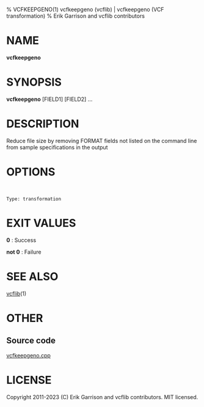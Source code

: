 % VCFKEEPGENO(1) vcfkeepgeno (vcflib) | vcfkeepgeno (VCF transformation)
% Erik Garrison and vcflib contributors

# NAME

**vcfkeepgeno**

# SYNOPSIS

**vcfkeepgeno** <vcf file> [FIELD1] [FIELD2] ...

# DESCRIPTION

Reduce file size by removing FORMAT fields not listed on the command line from sample specifications in the output



# OPTIONS

```


Type: transformation

```





# EXIT VALUES

**0**
: Success

**not 0**
: Failure

# SEE ALSO



[vcflib](./vcflib.md)(1)



# OTHER

## Source code

[vcfkeepgeno.cpp](https://github.com/vcflib/vcflib/blob/master/src/vcfkeepgeno.cpp)

# LICENSE

Copyright 2011-2023 (C) Erik Garrison and vcflib contributors. MIT licensed.

<!--
  Created with ./scripts/bin2md.rb scripts/bin2md-template.erb
-->
